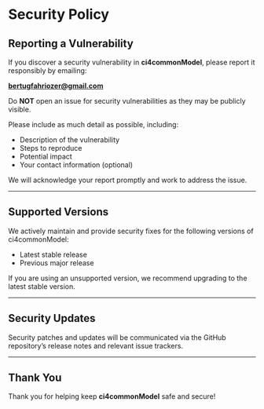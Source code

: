 # Security Policy

## Reporting a Vulnerability

If you discover a security vulnerability in **ci4commonModel**, please report it responsibly by emailing:

**bertugfahriozer@gmail.com**

Do **NOT** open an issue for security vulnerabilities as they may be publicly visible.

Please include as much detail as possible, including:

- Description of the vulnerability
- Steps to reproduce
- Potential impact
- Your contact information (optional)

We will acknowledge your report promptly and work to address the issue.

---

## Supported Versions

We actively maintain and provide security fixes for the following versions of ci4commonModel:

- Latest stable release
- Previous major release

If you are using an unsupported version, we recommend upgrading to the latest stable version.

---

## Security Updates

Security patches and updates will be communicated via the GitHub repository’s release notes and relevant issue trackers.

---

## Thank You

Thank you for helping keep **ci4commonModel** safe and secure!
